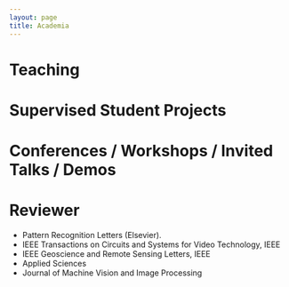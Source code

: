```yaml
---
layout: page
title: Academia
---
```


# Teaching



# Supervised Student Projects

# Conferences / Workshops / Invited Talks / Demos

# Reviewer


* Pattern Recognition Letters (Elsevier).
* IEEE Transactions on Circuits and Systems for Video Technology, IEEE
* IEEE Geoscience and Remote Sensing Letters, IEEE
* Applied Sciences 
* Journal of Machine Vision and Image Processing


